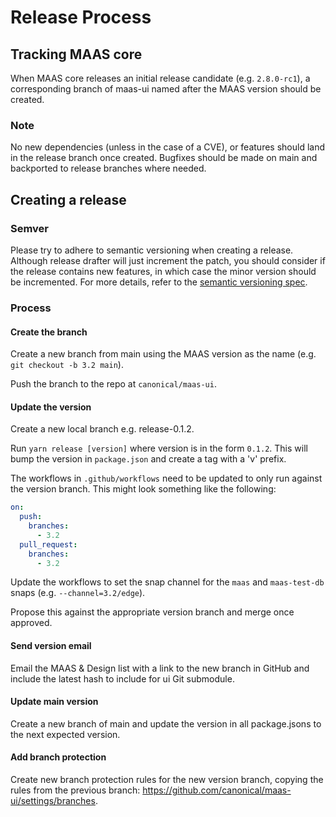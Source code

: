 # Release Process

## Tracking MAAS core

When MAAS core releases an initial release candidate (e.g. `2.8.0-rc1`), a corresponding branch of maas-ui named after the MAAS
version should be created.

### Note

No new dependencies (unless in the case of a CVE), or features should land in
the release branch once created. Bugfixes should be made on main and backported to release branches where needed.

## Creating a release

### Semver

Please try to adhere to semantic versioning when creating a release. Although release drafter will just increment the patch, you should consider if the release contains new features, in which case the minor version should be incremented. For more details, refer to the [semantic versioning spec](https://semver.org/).

### Process

#### Create the branch

Create a new branch from main using the MAAS version as the name (e.g. `git checkout -b 3.2 main`).

Push the branch to the repo at `canonical/maas-ui`.

#### Update the version

Create a new local branch e.g. release-0.1.2.

Run `yarn release [version]` where version is in the form `0.1.2`. This will bump the version in `package.json` and create a tag with a 'v' prefix.

The workflows in `.github/workflows` need to be updated to only run against the version
branch. This might look something like the following:

```yaml
on:
  push:
    branches:
      - 3.2
  pull_request:
    branches:
      - 3.2
```

Update the workflows to set the snap channel for the `maas` and
`maas-test-db` snaps (e.g. `--channel=3.2/edge`).

Propose this against the appropriate version branch and merge once approved.

#### Send version email

Email the MAAS & Design list with a link to the new branch in GitHub and include
the latest hash to include for ui Git submodule.

#### Update main version

Create a new branch of main and update the version in all package.jsons to the next expected version.

#### Add branch protection

Create new branch protection rules for the new version branch, copying the rules from the previous branch: https://github.com/canonical/maas-ui/settings/branches.
